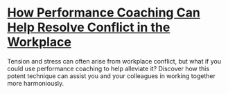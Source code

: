 
# [How Performance Coaching Can Help Resolve Conflict in the Workplace](https://www.mindhaste.com/t/conflict-resolution-performance-coaching/how-performance-coaching-can-help-resolve-conflict-in-the-workplace-408)

Tension and stress can often arise from workplace conflict, but what if you could use performance coaching to help alleviate it? Discover how this potent technique can assist you and your colleagues in working together more harmoniously.
    